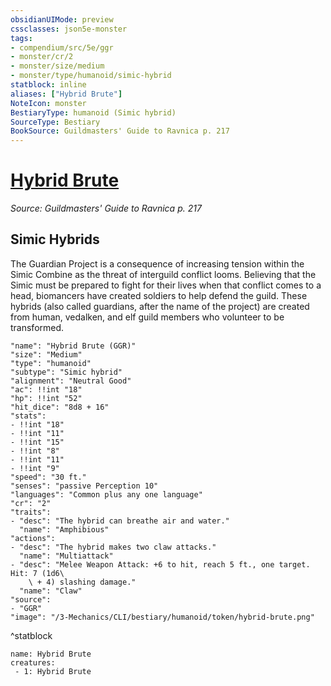 ```yaml
---
obsidianUIMode: preview
cssclasses: json5e-monster
tags:
- compendium/src/5e/ggr
- monster/cr/2
- monster/size/medium
- monster/type/humanoid/simic-hybrid
statblock: inline
aliases: ["Hybrid Brute"]
NoteIcon: monster
BestiaryType: humanoid (Simic hybrid)
SourceType: Bestiary
BookSource: Guildmasters' Guide to Ravnica p. 217
---
```

# [Hybrid Brute](3-Mechanics\CLI\bestiary\humanoid/hybrid-brute-ggr.md)
*Source: Guildmasters' Guide to Ravnica p. 217*  

## Simic Hybrids

The Guardian Project is a consequence of increasing tension within the Simic Combine as the threat of interguild conflict looms. Believing that the Simic must be prepared to fight for their lives when that conflict comes to a head, biomancers have created soldiers to help defend the guild. These hybrids (also called guardians, after the name of the project) are created from human, vedalken, and elf guild members who volunteer to be transformed.

```statblock
"name": "Hybrid Brute (GGR)"
"size": "Medium"
"type": "humanoid"
"subtype": "Simic hybrid"
"alignment": "Neutral Good"
"ac": !!int "18"
"hp": !!int "52"
"hit_dice": "8d8 + 16"
"stats":
- !!int "18"
- !!int "11"
- !!int "15"
- !!int "8"
- !!int "11"
- !!int "9"
"speed": "30 ft."
"senses": "passive Perception 10"
"languages": "Common plus any one language"
"cr": "2"
"traits":
- "desc": "The hybrid can breathe air and water."
  "name": "Amphibious"
"actions":
- "desc": "The hybrid makes two claw attacks."
  "name": "Multiattack"
- "desc": "Melee Weapon Attack: +6 to hit, reach 5 ft., one target. Hit: 7 (1d6\
    \ + 4) slashing damage."
  "name": "Claw"
"source":
- "GGR"
"image": "/3-Mechanics/CLI/bestiary/humanoid/token/hybrid-brute.png"
```
^statblock

```encounter-table
name: Hybrid Brute
creatures:
 - 1: Hybrid Brute
```